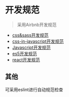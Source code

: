 # 开发规范

> 采用Airbnb开发规范

- [css&sass开发规范](https://github.com/airbnb/css)
- [css-in-javascript开发规范](http://airbnb.io/javascript/css-in-javascript/)
- [Javascript开发规范](http://airbnb.io/javascript/)
- [es5开发规范](https://github.com/airbnb/javascript/tree/es5-deprecated/es5)
- [react开发规范](http://airbnb.io/javascript/react/)

## 其他

可采用eslint进行自动规范检查
